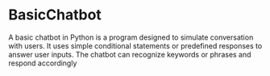 # BasicChatbot
A basic chatbot in Python is a program designed to simulate conversation with users. It uses simple conditional statements or predefined responses to answer user inputs. The chatbot can recognize keywords or phrases and respond accordingly
